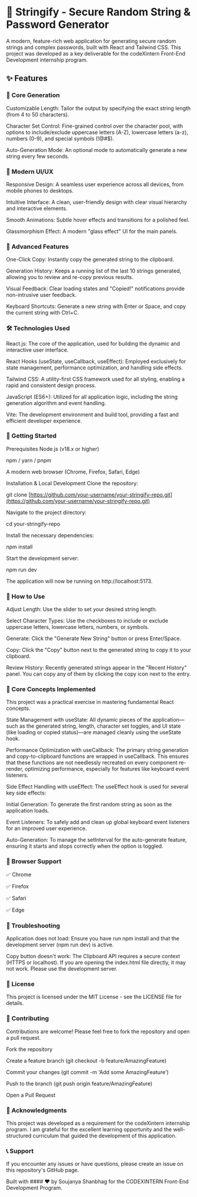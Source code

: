 

# 🎲 Stringify - Secure Random String & Password Generator
A modern, feature-rich web application for generating secure random strings and complex passwords, built with React and Tailwind CSS. This project was developed as a key deliverable for the codeXintern Front-End Development internship program.

## ✨ Features
### 🚀 Core Generation
Customizable Length: Tailor the output by specifying the exact string length (from 4 to 50 characters).

Character Set Control: Fine-grained control over the character pool, with options to include/exclude uppercase letters (A-Z), lowercase letters (a-z), numbers (0-9), and special symbols (!@#$).

Auto-Generation Mode: An optional mode to automatically generate a new string every few seconds.

### 🎨 Modern UI/UX
Responsive Design: A seamless user experience across all devices, from mobile phones to desktops.

Intuitive Interface: A clean, user-friendly design with clear visual hierarchy and interactive elements.

Smooth Animations: Subtle hover effects and transitions for a polished feel.

Glassmorphism Effect: A modern "glass effect" UI for the main panels.

### 🔧 Advanced Features
One-Click Copy: Instantly copy the generated string to the clipboard.

Generation History: Keeps a running list of the last 10 strings generated, allowing you to review and re-copy previous results.

Visual Feedback: Clear loading states and "Copied!" notifications provide non-intrusive user feedback.

Keyboard Shortcuts: Generate a new string with Enter or Space, and copy the current string with Ctrl+C.

### 🛠️ Technologies Used
React.js: The core of the application, used for building the dynamic and interactive user interface.

React Hooks (useState, useCallback, useEffect): Employed exclusively for state management, performance optimization, and handling side effects.

Tailwind CSS: A utility-first CSS framework used for all styling, enabling a rapid and consistent design process.

JavaScript (ES6+): Utilized for all application logic, including the string generation algorithm and event handling.

Vite: The development environment and build tool, providing a fast and efficient developer experience.

### 🚀 Getting Started
Prerequisites
Node.js (v18.x or higher)

npm / yarn / pnpm

A modern web browser (Chrome, Firefox, Safari, Edge)

Installation & Local Development
Clone the repository:

git clone [https://github.com/your-username/your-stringify-repo.git](https://github.com/your-username/your-stringify-repo.git)

Navigate to the project directory:

cd your-stringify-repo

Install the necessary dependencies:

npm install

Start the development server:

npm run dev

The application will now be running on http://localhost:5173.

### 📖 How to Use
Adjust Length: Use the slider to set your desired string length.

Select Character Types: Use the checkboxes to include or exclude uppercase letters, lowercase letters, numbers, or symbols.

Generate: Click the "Generate New String" button or press Enter/Space.

Copy: Click the "Copy" button next to the generated string to copy it to your clipboard.

Review History: Recently generated strings appear in the "Recent History" panel. You can copy any of them by clicking the copy icon next to the entry.

### 🎯 Core Concepts Implemented
This project was a practical exercise in mastering fundamental React concepts.

State Management with useState: All dynamic pieces of the application—such as the generated string, length, character set toggles, and UI state (like loading or copied status)—are managed cleanly using the useState hook.

Performance Optimization with useCallback: The primary string generation and copy-to-clipboard functions are wrapped in useCallback. This ensures that these functions are not needlessly recreated on every component re-render, optimizing performance, especially for features like keyboard event listeners.

Side Effect Handling with useEffect: The useEffect hook is used for several key side effects:

Initial Generation: To generate the first random string as soon as the application loads.

Event Listeners: To safely add and clean up global keyboard event listeners for an improved user experience.

Auto-Generation: To manage the setInterval for the auto-generate feature, ensuring it starts and stops correctly when the option is toggled.

### 📱 Browser Support
✅ Chrome

✅ Firefox

✅ Safari

✅ Edge

### 🐛 Troubleshooting
Application does not load: Ensure you have run npm install and that the development server (npm run dev) is active.

Copy button doesn't work: The Clipboard API requires a secure context (HTTPS or localhost). If you are opening the index.html file directly, it may not work. Please use the development server.

### 📄 License
This project is licensed under the MIT License - see the LICENSE file for details.

### 🤝 Contributing
Contributions are welcome! Please feel free to fork the repository and open a pull request.

Fork the repository

Create a feature branch (git checkout -b feature/AmazingFeature)

Commit your changes (git commit -m 'Add some AmazingFeature')

Push to the branch (git push origin feature/AmazingFeature)

Open a Pull Request

### 🙏 Acknowledgments
This project was developed as a requirement for the codeXintern internship program. I am grateful for the excellent learning opportunity and the well-structured curriculum that guided the development of this application.

### 📞 Support
If you encounter any issues or have questions, please create an issue on this repository's GitHub page.

Built with #### ❤️ by Soujanya Shanbhag for the CODEXINTERN Front-End Development Program.
